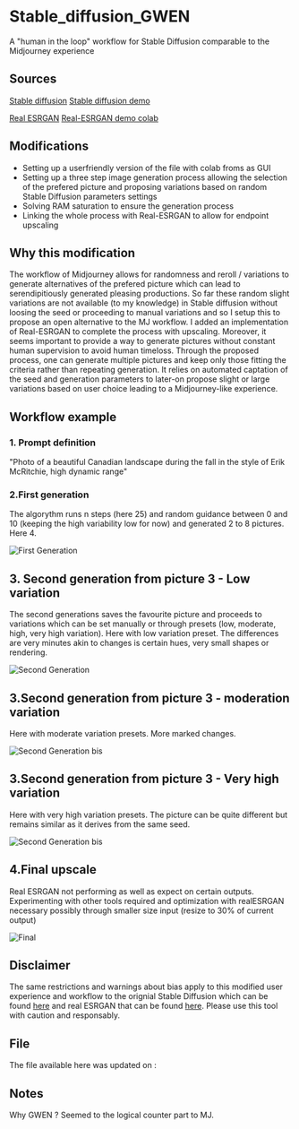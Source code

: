 # Stable_diffusion_GWEN
A "human in the loop" workflow for Stable Diffusion comparable to the Midjourney experience


## Sources
[Stable diffusion](https://huggingface.co/CompVis/stable-diffusion-v1-4)
[Stable diffusion demo](https://colab.research.google.com/github/huggingface/notebooks/blob/main/diffusers/stable_diffusion.ipynb)

[Real ESRGAN](https://github.com/xinntao/Real-ESRGAN)
[Real-ESRGAN demo colab](https://colab.research.google.com/drive/1k2Zod6kSHEvraybHl50Lys0LerhyTMCo?usp=sharing)

## Modifications

- Setting up a userfriendly version of the file with colab froms as GUI
- Setting up a three step image generation process allowing the selection of the prefered picture and proposing variations based on random Stable Diffusion parameters settings
- Solving RAM saturation to ensure the generation process
- Linking the whole process with Real-ESRGAN to allow for endpoint upscaling


## Why this modification

The workflow of Midjourney allows for randomness and reroll / variations to generate alternatives of the prefered picture which can lead to serendipitiously generated pleasing productions.  So far these random slight variations are not available (to my knowledge) in Stable diffusion without loosing the seed or proceeding to manual variations and so I setup this to propose an open alternative to the MJ workflow. I added an implementation of Real-ESRGAN to complete the process with upscaling. Moreover, it seems important to provide a way to generate pictures without constant human supervision to avoid human timeloss. Through the proposed process, one can generate multiple pictures and keep only those fitting the criteria rather than repeating generation. It relies on automated captation of the seed and generation parameters to later-on propose slight or large variations based on user choice leading to a Midjourney-like experience.

## Workflow example 

### 1. Prompt definition
   "Photo of a beautiful Canadian landscape during the fall in the style of Erik McRitchie, high dynamic range"

### 2.First generation

The algorythm runs n steps (here 25) and random guidance between 0 and 10 (keeping the high variability low for now) and generated 2 to 8 pictures. Here 4. 

![First Generation](https://github.com/ABBEN4/Stable_diffusion_GWEN/blob/main/pictures/set%201.png?raw=true)

## 3. Second generation from picture 3 - Low variation

The second generations saves the favourite picture and proceeds to variations which can be set manually or through presets (low, moderate, high, very high variation). Here with low variation preset. The differences are very minutes akin to changes is certain hues, very small shapes or rendering.

![Second Generation](https://github.com/ABBEN4/Stable_diffusion_GWEN/blob/main/pictures/lowvariation.png?raw=true)

## 3.Second generation from picture 3 - moderation variation

Here with moderate variation presets. More marked changes.

![Second Generation bis](https://github.com/ABBEN4/Stable_diffusion_GWEN/blob/main/pictures/moderateVariations.png?raw=true)


## 3.Second generation from picture 3 - Very high variation

Here with very high variation presets. The picture can be quite different but remains similar as it derives from the same seed.

![Second Generation bis](https://github.com/ABBEN4/Stable_diffusion_GWEN/blob/main/pictures/veryHigh.png?raw=true)


## 4.Final upscale

Real ESRGAN not performing as well as expect on certain outputs. Experimenting with other tools required and optimization with realESRGAN necessary possibly through smaller size input (resize to 30% of current output)

![Final](https://github.com/ABBEN4/Stable_diffusion_GWEN/blob/main/pictures/Scales.png?raw=true)

## Disclaimer
The same restrictions and warnings about bias apply to this modified user experience and workflow to the orignial Stable Diffusion which can be found [here](https://huggingface.co/CompVis/stable-diffusion-v1-4>) and real ESRGAN that can be found [here](https://github.com/xinntao/Real-ESRGAN). Please use this tool with caution and responsably. 

## File

The file available here was updated on : 

## Notes

Why GWEN ? Seemed to the logical counter part to MJ. 

